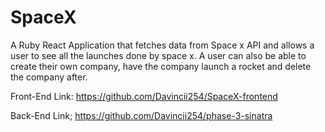 # SpaceX
A Ruby React Application that fetches data from Space x API and allows a user to see all the launches done by space x. A user can also be able to create their own company, have the company launch a rocket and delete the company after.


Front-End Link: https://github.com/Davincii254/SpaceX-frontend


Back-End Link; https://github.com/Davincii254/phase-3-sinatra
